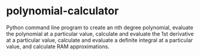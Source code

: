 # polynomial-calculator
Python command line program to create an nth degree polynomial, evaluate the polynomial at a particular value, calculate and evaluate the 1st derivative at a particular value, calculate and evaluate a definite integral at a particular value, and calculate RAM approximations.
